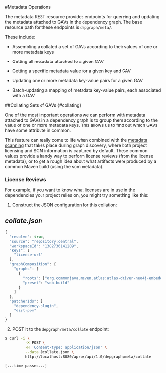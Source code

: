 <!-- Freeki metadata. Do not remove this section!
TITLE: Metadata
-->
#Metadata Operations

The metadata REST resource provides endpoints for querying and updating the metadata attached to GAVs in the dependency graph. The base resource path for these endpoints is `depgraph/meta/`.

These include:

- Assembling a collated a set of GAVs according to their values of one or more metadata keys

- Getting all metadata attached to a given GAV

- Getting a specific metadata value for a given key and GAV

- Updating one or more metadata key-value pairs for a given GAV

- Batch-updating a mapping of metadata key-value pairs, each associated with a GAV


##Collating Sets of GAVs {#collating}

One of the most important operations we can perform with metadata attached to GAVs in a dependency graph is to group them according to the value of one or more metadata keys. This allows us to find out which GAVs have some attribute in common. 

This feature can really come to life when combined with the [metadata scanning][1] that takes place during graph discovery, where both project licensing and SCM information is captured by default. These common values provide a handy way to perform license reviews (from the license metadata), or to get a rough idea about what artifacts were produced by a common Maven build (using the scm metadata).

### License Reviews

For example, if you want to know what licenses are in use in the dependencies your project relies on, you might try something like this:

1. Construct the JSON configuration for this collation:

*collate.json*
----
```javascript
{
  "resolve": true,
  "source": "repository:central",
  "workspaceId": "1382736141209",
  "keys": [
    "license-url"
  ],
  "graphComposition": {
    "graphs": [
      {
        "roots": ["org.commonjava.maven.atlas:atlas-driver-neo4j-embedded:0.9.1"],
        "preset": "sob-build"
      }
    ]
  },
  "patcherIds": [
    "dependency-plugin",
    "dist-pom"
  ]
}
```

2. POST it to the `depgraph/meta/collate` endpoint:

```bash
$ curl -i \
         -X POST \
         -H 'Content-type: application/json' \
         --data @collate.json \
         http://localhost:8080/aprox/api/1.0/depgraph/meta/collate

[...time passes...]


```


  [1]: http://Discovering-Graphs#scanning